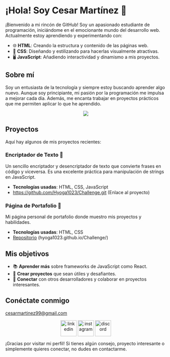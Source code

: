 # ¡Hola! Soy Cesar Martínez 👋

¡Bienvenido a mi rincón de GitHub! Soy un apasionado estudiante de programación, iniciándome en el emocionante mundo del desarrollo web. Actualmente estoy aprendiendo y experimentando con:

- 🌐 **HTML**: Creando la estructura y contenido de las páginas web.
- 🎨 **CSS**: Diseñando y estilizando para hacerlas visualmente atractivas.
- 🖥️ **JavaScript**: Añadiendo interactividad y dinamismo a mis proyectos.

## Sobre mí

Soy un entusiasta de la tecnología y siempre estoy buscando aprender algo nuevo. Aunque soy principiante, mi pasión por la programación me impulsa a mejorar cada día. Además, me encanta trabajar en proyectos prácticos que me permiten aplicar lo que he aprendido.

<p align="center">
  <a href="https://skillicons.dev">
    <img src="https://skillicons.dev/icons?i=git,css,discord,figma,github,html,js,vscode" />
  </a>
</p>

## Proyectos

Aquí hay algunos de mis proyectos recientes:

### Encriptador de Texto 🔐
Un sencillo encriptador y desencriptador de texto que convierte frases en código y viceversa. Es una excelente práctica para manipulación de strings en JavaScript.
- **Tecnologías usadas**: HTML, CSS, JavaScript
- https://github.com/Hyoga1023/Challenge.git (Enlace al proyecto)

### Página de Portafolio 💼
Mi página personal de portafolio donde muestro mis proyectos y habilidades.
- **Tecnologías usadas**: HTML, CSS
- [Repositorio](#) (hyoga1023.github.io/Challenge/)

## Mis objetivos

- 📚 **Aprender más** sobre frameworks de JavaScript como React.
- 🚀 **Crear proyectos** que sean útiles y desafiantes.
- 🤝 **Conectar** con otros desarrolladores y colaborar en proyectos interesantes.

## Conéctate conmigo

cesarmartinez99@gmail.com

<p align="center">
<a href="https://www.linkedin.com/in/cesar-augusto-martinez-arce-194b50313/" target="blank"><img align="center" src="https://user-images.githubusercontent.com/88904952/234979284-68c11d7f-1acc-4f0c-ac78-044e1037d7b0.png" alt="linkedin" height="50" width="50" /></a>
<a href="https://www.instagram.com/cexitar_m/" target="blank"><img align="center" src="https://user-images.githubusercontent.com/88904952/234981169-2dd1e58f-4b7e-468c-8213-034ba62156c3.png" alt="instagram" height="50" width="50" /></a>
<a href="https://discordapp.com/users/hyoga6539" target="blank"><img align="center" src="https://user-images.githubusercontent.com/88904952/234982627-019fd336-6248-453c-9b05-97c13fd1d207.png" alt="discord" height="50" width="50" /></a>

¡Gracias por visitar mi perfil! Si tienes algún consejo, proyecto interesante o simplemente quieres conectar, no dudes en contactarme.



  
</p>
